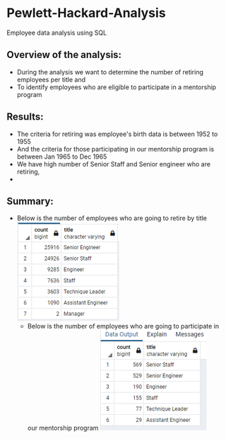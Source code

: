 # Pewlett-Hackard-Analysis
Employee data analysis using SQL

## Overview of the analysis:

- During the analysis we want to determine the number of retiring employees per title and 
- To identify employees who are eligible to participate in a mentorship program

## Results:

- The criteria for retiring was employee's birth data is  between 1952 to 1955
- And the criteria for those participating in our mentorship program is between Jan 1965 to Dec 1965
- We have high number of Senior Staff and Senior engineer who are retiring, 
- 

## Summary:


* Below is the number of employees who are going to retire by title 
    ![Employee retiring](https://github.com/elzmanzi/Pewlett-Hackard-Analysis/blob/main/Data/retiring.PNG)
    * Below is the number of employees who are going to participate in our mentorship program 
    ![Employee participating in mentorship program](https://github.com/elzmanzi/Pewlett-Hackard-Analysis/blob/main/Data/participating_in_mentorship.PNG)
